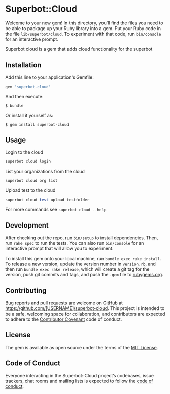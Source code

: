 # Superbot::Cloud

Welcome to your new gem! In this directory, you'll find the files you need to be able to package up your Ruby library into a gem. Put your Ruby code in the file `lib/superbot/cloud`. To experiment with that code, run `bin/console` for an interactive prompt.

Superbot cloud is a gem that adds cloud functionality for the superbot

## Installation

Add this line to your application's Gemfile:

```ruby
gem 'superbot-cloud'
```

And then execute:

    $ bundle

Or install it yourself as:

    $ gem install superbot-cloud

## Usage

Login to the cloud

```ruby
superbot cloud login
```

List your organizations from the cloud

```ruby
superbot cloud org list
```

Upload test to the cloud

```ruby
superbot cloud test upload testfolder
```

For more commands see `superbot cloud --help`

## Development

After checking out the repo, run `bin/setup` to install dependencies. Then, run `rake spec` to run the tests. You can also run `bin/console` for an interactive prompt that will allow you to experiment.

To install this gem onto your local machine, run `bundle exec rake install`. To release a new version, update the version number in `version.rb`, and then run `bundle exec rake release`, which will create a git tag for the version, push git commits and tags, and push the `.gem` file to [rubygems.org](https://rubygems.org).

## Contributing

Bug reports and pull requests are welcome on GitHub at https://github.com/[USERNAME]/superbot-cloud. This project is intended to be a safe, welcoming space for collaboration, and contributors are expected to adhere to the [Contributor Covenant](http://contributor-covenant.org) code of conduct.

## License

The gem is available as open source under the terms of the [MIT License](https://opensource.org/licenses/MIT).

## Code of Conduct

Everyone interacting in the Superbot::Cloud project’s codebases, issue trackers, chat rooms and mailing lists is expected to follow the [code of conduct](https://github.com/[USERNAME]/superbot-cloud/blob/master/CODE_OF_CONDUCT.md).
